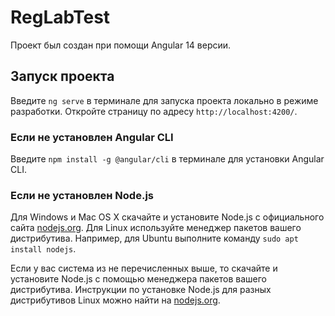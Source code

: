# RegLabTest
Проект был создан при помощи Angular 14 версии.

## Запуск проекта

Введите `ng serve` в терминале для запуска проекта локально в режиме разработки. Откройте страницу по адресу `http://localhost:4200/`.

### Если не установлен Angular CLI

Введите `npm install -g @angular/cli` в терминале для установки Angular CLI.

### Если не установлен Node.js

Для Windows и Mac OS X скачайте и установите Node.js с официального сайта [nodejs.org](https://nodejs.org/en/).
Для Linux используйте менеджер пакетов вашего дистрибутива. Например, для Ubuntu выполните команду `sudo apt install nodejs`.

Если у вас система из не перечисленных выше, то скачайте и установите Node.js с помощью менеджера пакетов вашего дистрибутива. Инструкции по установке Node.js для разных дистрибутивов Linux можно найти на [nodejs.org](https://nodejs.org/en/download/package-manager/).
